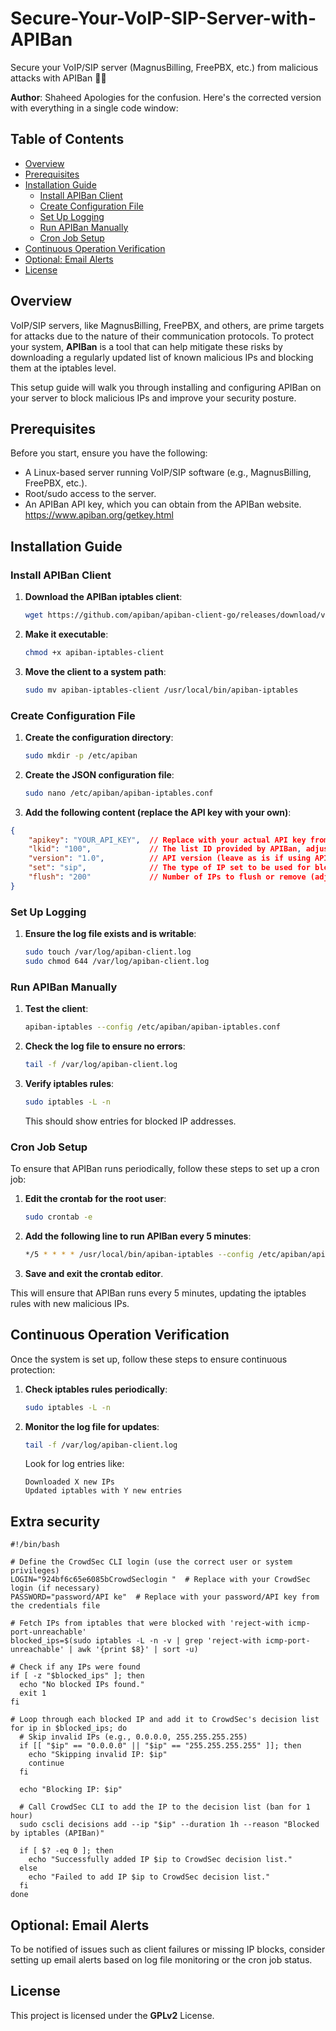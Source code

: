 # Secure-Your-VoIP-SIP-Server-with-APIBan
Secure your VoIP/SIP server (MagnusBilling, FreePBX, etc.) from malicious attacks with APIBan 🔐🚫

**Author**: Shaheed
Apologies for the confusion. Here's the corrected version with everything in a single code window:


## Table of Contents
- [Overview](#overview)
- [Prerequisites](#prerequisites)
- [Installation Guide](#installation-guide)
  - [Install APIBan Client](#install-apiban-client)
  - [Create Configuration File](#create-configuration-file)
  - [Set Up Logging](#set-up-logging)
  - [Run APIBan Manually](#run-apiban-manually)
  - [Cron Job Setup](#cron-job-setup)
- [Continuous Operation Verification](#continuous-operation-verification)
- [Optional: Email Alerts](#optional-email-alerts)
- [License](#license)

## Overview
VoIP/SIP servers, like MagnusBilling, FreePBX, and others, are prime targets for attacks due to the nature of their communication protocols. To protect your system, **APIBan** is a tool that can help mitigate these risks by downloading a regularly updated list of known malicious IPs and blocking them at the iptables level.

This setup guide will walk you through installing and configuring APIBan on your server to block malicious IPs and improve your security posture.

## Prerequisites
Before you start, ensure you have the following:

- A Linux-based server running VoIP/SIP software (e.g., MagnusBilling, FreePBX, etc.).
- Root/sudo access to the server.
- An APIBan API key, which you can obtain from the APIBan website.
  https://www.apiban.org/getkey.html

## Installation Guide

### Install APIBan Client
1. **Download the APIBan iptables client**:
   ```bash
   wget https://github.com/apiban/apiban-client-go/releases/download/v1.0.0/apiban-iptables-client
   ```

2. **Make it executable**:
   ```bash
   chmod +x apiban-iptables-client
   ```

3. **Move the client to a system path**:
   ```bash
   sudo mv apiban-iptables-client /usr/local/bin/apiban-iptables
   ```

### Create Configuration File
1. **Create the configuration directory**:
   ```bash
   sudo mkdir -p /etc/apiban
   ```

2. **Create the JSON configuration file**:
   ```bash
   sudo nano /etc/apiban/apiban-iptables.conf
   ```

3. **Add the following content (replace the API key with your own)**:

```json
{
    "apikey": "YOUR_API_KEY",  // Replace with your actual API key from APIBan
    "lkid": "100",             // The list ID provided by APIBan, adjust based on your needs
    "version": "1.0",          // API version (leave as is if using APIBan v1.0)
    "set": "sip",              // The type of IP set to be used for blocking, e.g., "sip"
    "flush": "200"             // Number of IPs to flush or remove (adjust as needed)
}
```



### Set Up Logging
1. **Ensure the log file exists and is writable**:
   ```bash
   sudo touch /var/log/apiban-client.log
   sudo chmod 644 /var/log/apiban-client.log
   ```

### Run APIBan Manually
1. **Test the client**:
   ```bash
   apiban-iptables --config /etc/apiban/apiban-iptables.conf
   ```

2. **Check the log file to ensure no errors**:
   ```bash
   tail -f /var/log/apiban-client.log
   ```

3. **Verify iptables rules**:
   ```bash
   sudo iptables -L -n
   ```

   This should show entries for blocked IP addresses.

### Cron Job Setup
To ensure that APIBan runs periodically, follow these steps to set up a cron job:

1. **Edit the crontab for the root user**:
   ```bash
   sudo crontab -e
   ```

2. **Add the following line to run APIBan every 5 minutes**:
   ```bash
   */5 * * * * /usr/local/bin/apiban-iptables --config /etc/apiban/apiban-iptables.conf >> /var/log/apiban-client.log 2>&1
   ```

3. **Save and exit the crontab editor**.

This will ensure that APIBan runs every 5 minutes, updating the iptables rules with new malicious IPs.

## Continuous Operation Verification
Once the system is set up, follow these steps to ensure continuous protection:

1. **Check iptables rules periodically**:
   ```bash
   sudo iptables -L -n
   ```

2. **Monitor the log file for updates**:
   ```bash
   tail -f /var/log/apiban-client.log
   ```

   Look for log entries like:
   ```
   Downloaded X new IPs
   Updated iptables with Y new entries
   ```
## Extra security
```
#!/bin/bash

# Define the CrowdSec CLI login (use the correct user or system privileges)
LOGIN="924bf6c65e6085bCrowdSeclogin "  # Replace with your CrowdSec login (if necessary)
PASSWORD="password/API ke"  # Replace with your password/API key from the credentials file

# Fetch IPs from iptables that were blocked with 'reject-with icmp-port-unreachable'
blocked_ips=$(sudo iptables -L -n -v | grep 'reject-with icmp-port-unreachable' | awk '{print $8}' | sort -u)

# Check if any IPs were found
if [ -z "$blocked_ips" ]; then
  echo "No blocked IPs found."
  exit 1
fi

# Loop through each blocked IP and add it to CrowdSec's decision list
for ip in $blocked_ips; do
  # Skip invalid IPs (e.g., 0.0.0.0, 255.255.255.255)
  if [[ "$ip" == "0.0.0.0" || "$ip" == "255.255.255.255" ]]; then
    echo "Skipping invalid IP: $ip"
    continue
  fi

  echo "Blocking IP: $ip"

  # Call CrowdSec CLI to add the IP to the decision list (ban for 1 hour)
  sudo cscli decisions add --ip "$ip" --duration 1h --reason "Blocked by iptables (APIBan)"

  if [ $? -eq 0 ]; then
    echo "Successfully added IP $ip to CrowdSec decision list."
  else
    echo "Failed to add IP $ip to CrowdSec decision list."
  fi
done

```
## Optional: Email Alerts
To be notified of issues such as client failures or missing IP blocks, consider setting up email alerts based on log file monitoring or the cron job status.

## License
This project is licensed under the **GPLv2** License.
